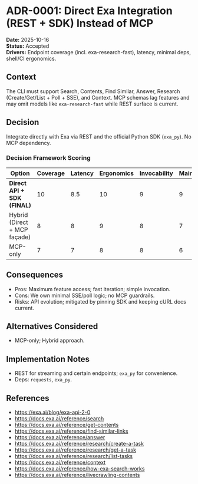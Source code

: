 # ADR-0001: Direct Exa Integration (REST + SDK) Instead of MCP

**Date:** 2025-10-16  
**Status:** Accepted  
**Drivers:** Endpoint coverage (incl. exa-research-fast), latency, minimal deps, shell/CI ergonomics.

## Context

The CLI must support Search, Contents, Find Similar, Answer, Research (Create/Get/List + Poll + SSE), and Context.
MCP schemas lag features and may omit models like `exa-research-fast` while REST surface is current.

## Decision

Integrate directly with Exa via REST and the official Python SDK (`exa_py`). No MCP dependency.

### Decision Framework Scoring

| Option                          | Coverage | Latency | Ergonomics | Invocability | Maintenance | Extensibility | Weighted |
|---------------------------------|----------|---------|------------|--------------|-------------|---------------|----------|
| **Direct API + SDK (FINAL)**    | 10       | 8.5     | 10         | 9            | 9           | 9             | 9.25     |
| Hybrid (Direct + MCP façade)    | 8        | 8       | 9          | 8            | 7           | 9             | 8.20     |
| MCP-only                        | 7        | 7       | 8          | 8            | 6           | 7             | 7.05     |

## Consequences

- Pros: Maximum feature access; fast iteration; simple invocation.
- Cons: We own minimal SSE/poll logic; no MCP guardrails.
- Risks: API evolution; mitigated by pinning SDK and keeping cURL docs current.

## Alternatives Considered

- MCP-only; Hybrid approach.

## Implementation Notes

- REST for streaming and certain endpoints; `exa_py` for convenience.
- Deps: `requests`, `exa_py`.

## References

- <https://exa.ai/blog/exa-api-2-0>  
- <https://docs.exa.ai/reference/search>  
- <https://docs.exa.ai/reference/get-contents>  
- <https://docs.exa.ai/reference/find-similar-links>  
- <https://docs.exa.ai/reference/answer>  
- <https://docs.exa.ai/reference/research/create-a-task>  
- <https://docs.exa.ai/reference/research/get-a-task>  
- <https://docs.exa.ai/reference/research/list-tasks>  
- <https://docs.exa.ai/reference/context>  
- <https://docs.exa.ai/reference/how-exa-search-works>  
- <https://docs.exa.ai/reference/livecrawling-contents>
